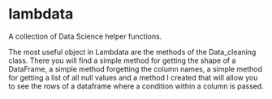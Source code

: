 # lambdata
A collection of Data Science helper functions.

The most useful object in Lambdata are the methods of the Data_cleaning class.
There you will find a simple method for getting the shape of a DataFrame, a simple 
method forgetting the column names, a simple method for getting a list of all null 
values and a method I created that will allow you to see the rows of a dataframe 
where a condition within a column is passed.
